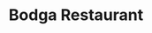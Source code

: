 ---
title: "Bodga Restaurant"
address: "54 John Street, Waterford City, Waterford"
tel: "+353 (0)51 84 4177"
county: "Waterford"
category: "French Restaurants"
type: "Content"
lat: "52.2578239440918"
lng: "-7.111546039581299"
---